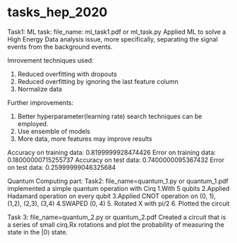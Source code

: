 # tasks_hep_2020

Task1: 
ML task: file_name: ml_task1.pdf or ml_task.py
Applied ML to solve a High Energy Data analysis issue, more specifically, separating the signal events from the background events.

Imrovement techniques used:
1. Reduced overfitting with dropouts
2. Reduced overfitting by ignoring the last feature column
3. Normalize data

Further improvements:
1. Better hyperparameter(learning rate) search techniques can be employed.
2. Use ensemble of models
3. More data, more features may improve results

Accuracy on training data: 0.8199999928474426
Error on training data: 0.18000000715255737
Accuracy on test data: 0.7400000095367432
Error on test data: 0.25999999046325684


Quantum Computing part:
Task2: file_name=quantum_1.py or quantum_1.pdf
implemented a simple quantum operation with Cirq
1.With 5 qubits
2.Applied Hadamard operation on every qubit
3.Applied CNOT operation on (0, 1), (1,2), (2,3), (3,4)
4.SWAPED (0, 4)
5. Rotated X with pi/2
6. Plotted the circuit


Task 3: file_name=quantum_2.py or quantum_2.pdf
Created a circuit that is a series of small cirq.Rx rotations and plot the probability of measuring the state in the |0⟩ state.


